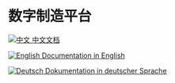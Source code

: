 # 数字制造平台

[![中文](./.attachments/zh.png) 中文文档](./zh/index.md)

[![English](./.attachments/en.jpg) Documentation in English](./en/index.md)

[![Deutsch](./.attachments/de.png) Dokumentation in deutscher Sprache](./de/index.md)